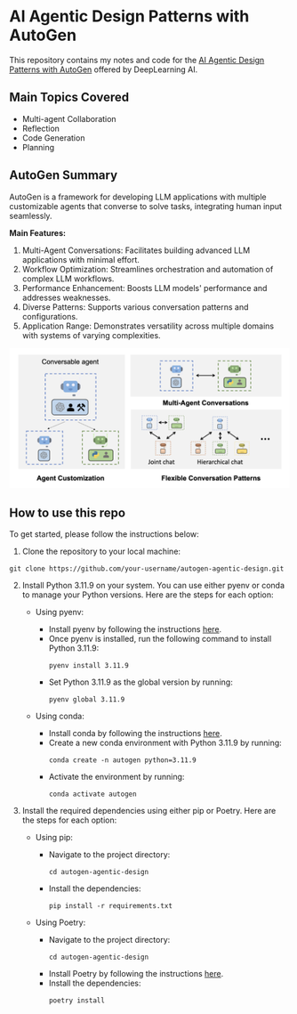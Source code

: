 # AI Agentic Design Patterns with AutoGen


This repository contains my notes and code for the [AI Agentic Design Patterns with AutoGen](https://www.deeplearning.ai/short-courses/ai-agentic-design-patterns-with-autogen/) offered by DeepLearning AI.

## Main Topics Covered

- Multi-agent Collaboration
- Reflection
- Code Generation
- Planning


## AutoGen Summary

AutoGen is a framework for developing LLM applications with multiple customizable agents that converse to solve tasks, integrating human input seamlessly.

**Main Features:**

1. Multi-Agent Conversations: Facilitates building advanced LLM applications with minimal effort.
2. Workflow Optimization: Streamlines orchestration and automation of complex LLM workflows.
3. Performance Enhancement: Boosts LLM models' performance and addresses weaknesses.
4. Diverse Patterns: Supports various conversation patterns and configurations.
5. Application Range: Demonstrates versatility across multiple domains with systems of varying complexities.

![Autogen](assets/Autogen.png)

## How to use this repo

To get started, please follow the instructions below:

1. Clone the repository to your local machine:
```
git clone https://github.com/your-username/autogen-agentic-design.git
```

2. Install Python 3.11.9 on your system. You can use either pyenv or conda to manage your Python versions. Here are the steps for each option:

    - Using pyenv:
      - Install pyenv by following the instructions [here](https://github.com/pyenv/pyenv#installation).
      - Once pyenv is installed, run the following command to install Python 3.11.9:
         ```
         pyenv install 3.11.9
         ```
      - Set Python 3.11.9 as the global version by running:
         ```
         pyenv global 3.11.9
         ```

    - Using conda:
      - Install conda by following the instructions [here](https://docs.conda.io/projects/conda/en/latest/user-guide/install/index.html).
      - Create a new conda environment with Python 3.11.9 by running:
         ```
         conda create -n autogen python=3.11.9
         ```
      - Activate the environment by running:
         ```
         conda activate autogen
         ```

3. Install the required dependencies using either pip or Poetry. Here are the steps for each option:

    - Using pip:
      - Navigate to the project directory:
         ```
         cd autogen-agentic-design
         ```
      - Install the dependencies:
         ```
         pip install -r requirements.txt
         ```

    - Using Poetry:
      - Navigate to the project directory:
         ```
         cd autogen-agentic-design
         ```
      - Install Poetry by following the instructions [here](https://python-poetry.org/docs/#installation).
      - Install the dependencies:
         ```
         poetry install
         ```


